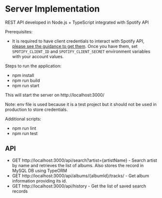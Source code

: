 # Server Implementation

REST API developed in Node.js + TypeScript integrated with Spotify API

Prerequisites:

- It is required to have client credentials to interact with Spotify API, [please see the guidance to get them](https://developer.spotify.com/documentation/web-api/tutorials/client-credentials-flow).
Once you have them, set `SPOTIFY_CLIENT_ID` and `SPOTIFY_CLIENT_SECRET` environment variables with your account values.

Steps to run the application:

- npm install
- npm run build
- npm run start

This will start the server on http://localhost:3000/

Note: env file is used because it is a test project but it should not be used in production to store credentials.

Additional scripts:
- npm run lint
- npm run test

## API

- GET http://localhost:3000/api/search?artist={artistName} - Search artist by name and retrieves the list of albums. Also stores the record in MySQL DB using TypeORM
- GET http://localhost:3000/api/albums/{albumId}/tracks/ - Get album information providing its id.
- GET http://localhost:3000/api/history - Get the list of saved search records